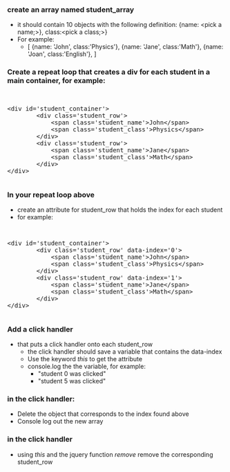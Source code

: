 ### create an array named student_array
- it should contain 10 objects with the following definition: {name: &lt;pick a name;&gt;}, class:&lt;pick a class;&gt;}
- For example:
	- [
		{name: 'John', class:'Physics'},
		{name: 'Jane', class:'Math'},
		{name: 'Joan', class:'English'},
	  ]

### Create a repeat loop that creates a div for each student in a main container, for example:
<pre><xmp>
<div id='student_container'>
		<div class='student_row'>
			<span class='student_name'>John</span>
			<span class='student_class'>Physics</span>
		</div>
		<div class='student_row'>
			<span class='student_name'>Jane</span>
			<span class='student_class'>Math</span>
		</div>
</div>
</xmp></pre>

### In your repeat loop above
- create an attribute for student_row that holds the index for each student
- for example:
<pre><xmp>
<div id='student_container'>
		<div class='student_row' data-index='0'>
			<span class='student_name'>John</span>
			<span class='student_class'>Physics</span>
		</div>
		<div class='student_row' data-index='1'>
			<span class='student_name'>Jane</span>
			<span class='student_class'>Math</span>
		</div>
</div>
</xmp></pre>

### Add a click handler 
- that puts a click handler onto each student_row
   - the click handler should save a variable that contains the data-index
   - Use the keyword <em>this</em> to get the attribute
   - console.log the the variable, for example:
       - "student 0 was clicked"
       - "student 5 was clicked"

### in the click handler:
- Delete the object that corresponds to the index found above
- Console log out the new array

### in the click handler
- using <em>this</em> and the jquery function <em>remove</em> remove the corresponding student_row



    
